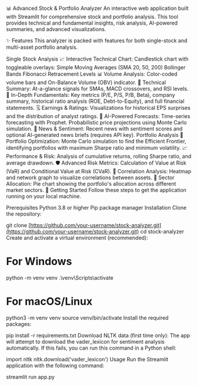 📊 Advanced Stock & Portfolio Analyzer
An interactive web application built with Streamlit for comprehensive stock and portfolio analysis. This tool provides technical and fundamental insights, risk analysis, AI-powered summaries, and advanced visualizations.

✨ Features
This analyzer is packed with features for both single-stock and multi-asset portfolio analysis.

Single Stock Analysis
📈 Interactive Technical Chart: Candlestick chart with toggleable overlays:
Simple Moving Averages (SMA 20, 50, 200)
Bollinger Bands
Fibonacci Retracement Levels
📊 Volume Analysis: Color-coded volume bars and On-Balance Volume (OBV) indicator.
🤖 Technical Summary: At-a-glance signals for SMAs, MACD crossovers, and RSI levels.
🧾 In-Depth Fundamentals: Key metrics (P/E, P/S, P/B, Beta), company summary, historical ratio analysis (ROE, Debt-to-Equity), and full financial statements.
🗓️ Earnings & Ratings: Visualizations for historical EPS surprises and the distribution of analyst ratings.
🔮 AI-Powered Forecasts:
Time-series forecasting with Prophet.
Probabilistic price projections using Monte Carlo simulation.
📰 News & Sentiment: Recent news with sentiment scores and optional AI-generated news briefs (requires API key).
Portfolio Analysis
🧮 Portfolio Optimization: Monte Carlo simulation to find the Efficient Frontier, identifying portfolios with maximum Sharpe ratio and minimum volatility.
📈 Performance & Risk: Analysis of cumulative returns, rolling Sharpe ratio, and average drawdown.
🛡️ Advanced Risk Metrics: Calculation of Value at Risk (VaR) and Conditional Value at Risk (CVaR).
🔗 Correlation Analysis: Heatmap and network graph to visualize correlations between assets.
🧭 Sector Allocation: Pie chart showing the portfolio's allocation across different market sectors.
🚀 Getting Started
Follow these steps to get the application running on your local machine.

Prerequisites
Python 3.8 or higher
Pip package manager
Installation
Clone the repository:

git clone [https://github.com/your-username/stock-analyzer.git](https://github.com/your-username/stock-analyzer.git)
cd stock-analyzer
Create and activate a virtual environment (recommended):

# For Windows
python -m venv venv
.\venv\Scripts\activate

# For macOS/Linux
python3 -m venv venv
source venv/bin/activate
Install the required packages:

pip install -r requirements.txt
Download NLTK data (first time only): The app will attempt to download the vader_lexicon for sentiment analysis automatically. If this fails, you can run this command in a Python shell:

import nltk
nltk.download('vader_lexicon')
Usage
Run the Streamlit application with the following command:

streamlit run app.py